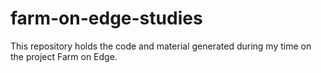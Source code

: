 # farm-on-edge-studies

This repository holds the code and material generated during my time on the project Farm on Edge.